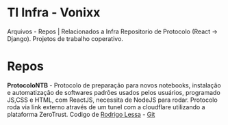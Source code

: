 # TI Infra - Vonixx

Arquivos - Repos | Relacionados a Infra
Repositorio de Protocolo (React -> Django).
Projetos de trabalho coperativo.


# Repos

**ProtocoloNTB** - Protocolo de preparação para novos notebooks, instalação e automatização de softwares padrões usados pelos usuários, programado JS,CSS e HTML, com ReactJS, necessita de NodeJS para rodar.
Protocolo roda via link externo através de um tunel com a cloudflare utilizando a plataforma ZeroTrust. 
Codigo de [Rodrigo Lessa](https://rdls.dev) - [Git](https://github.com/rodlessa)

